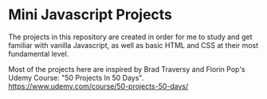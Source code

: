# Mini Javascript Projects

The projects in this repository are created in order for me to study and get familiar with vanilla Javascript, as well as basic HTML and CSS at their most fundamental level.

Most of the projects here are inspired by Brad Traversy and Florin Pop's Udemy Course: "50 Projects In 50 Days".
https://www.udemy.com/course/50-projects-50-days/

